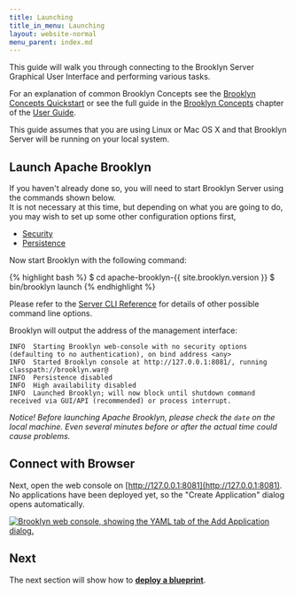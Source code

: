 ```yaml
---
title: Launching
title_in_menu: Launching
layout: website-normal
menu_parent: index.md
---
```


This guide will walk you through connecting to the Brooklyn Server Graphical User Interface and performing various tasks.

For an explanation of common Brooklyn Concepts see the [Brooklyn Concepts Quickstart](/guide/start/concept-quickstart.md) or see the  full guide in the [Brooklyn Concepts](/guide/concepts) chapter of the [User Guide](/guide).

This guide assumes that you are using Linux or Mac OS X and that Brooklyn Server will be running on your local system.

## Launch Apache Brooklyn

If you haven't already done so, you will need to start Brooklyn Server using the commands shown below.  
It is not necessary at this time, but depending on what you are going to do, 
you may wish to set up some other configuration options first,
 
* [Security](/guide/ops/configuration/brooklyn_cfg.md)
* [Persistence](/guide/ops/persistence)

Now start Brooklyn with the following command:

{% highlight bash %}
$ cd apache-brooklyn-{{ site.brooklyn.version }}
$ bin/brooklyn launch
{% endhighlight %}

Please refer to the [Server CLI Reference](/guide/ops/server-cli-reference.md) for details of other possible command line options.

Brooklyn will output the address of the management interface:

```
INFO  Starting Brooklyn web-console with no security options (defaulting to no authentication), on bind address <any>
INFO  Started Brooklyn console at http://127.0.0.1:8081/, running classpath://brooklyn.war@
INFO  Persistence disabled
INFO  High availability disabled
INFO  Launched Brooklyn; will now block until shutdown command received via GUI/API (recommended) or process interrupt.
```

_Notice! Before launching Apache Brooklyn, please check the `date` on the local machine.
Even several minutes before or after the actual time could cause problems._

## Connect with Browser

Next, open the web console on [http://127.0.0.1:8081](http://127.0.0.1:8081). 
No applications have been deployed yet, so the "Create Application" dialog opens automatically.

[![Brooklyn web console, showing the YAML tab of the Add Application dialog.](images/add-application-catalog-web-cluster-with-db-location.png)](images/add-application-catalog-web-cluster-with-db-location-large.png)


## Next
The next section will show how to **[deploy a blueprint](blueprints.md)**.